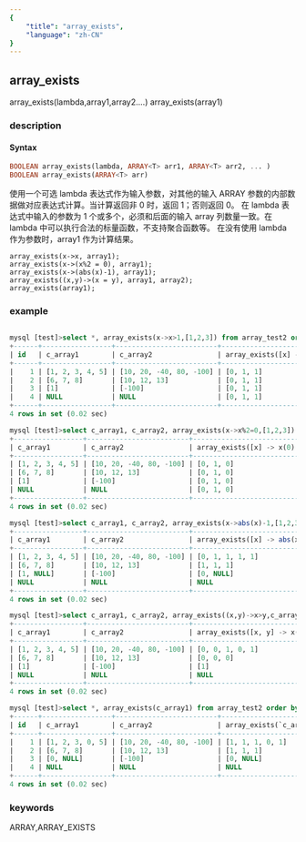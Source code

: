```yaml
---
{
    "title": "array_exists",
    "language": "zh-CN"
}
---
```


<!--
Licensed to the Apache Software Foundation (ASF) under one
or more contributor license agreements.  See the NOTICE file
distributed with this work for additional information
regarding copyright ownership.  The ASF licenses this file
to you under the Apache License, Version 2.0 (the
"License"); you may not use this file except in compliance
with the License.  You may obtain a copy of the License at

  http://www.apache.org/licenses/LICENSE-2.0

Unless required by applicable law or agreed to in writing,
software distributed under the License is distributed on an
"AS IS" BASIS, WITHOUT WARRANTIES OR CONDITIONS OF ANY
KIND, either express or implied.  See the License for the
specific language governing permissions and limitations
under the License.
-->

## array_exists

array_exists(lambda,array1,array2....)
array_exists(array1)

### description

#### Syntax
```sql
BOOLEAN array_exists(lambda, ARRAY<T> arr1, ARRAY<T> arr2, ... )
BOOLEAN array_exists(ARRAY<T> arr)
```

使用一个可选 lambda 表达式作为输入参数，对其他的输入 ARRAY 参数的内部数据做对应表达式计算。当计算返回非 0 时，返回 1；否则返回 0。
在 lambda 表达式中输入的参数为 1 个或多个，必须和后面的输入 array 列数量一致。在 lambda 中可以执行合法的标量函数，不支持聚合函数等。
在没有使用 lambda 作为参数时，array1 作为计算结果。

```
array_exists(x->x, array1);
array_exists(x->(x%2 = 0), array1);
array_exists(x->(abs(x)-1), array1);
array_exists((x,y)->(x = y), array1, array2);
array_exists(array1);
```

### example

```sql

mysql [test]>select *, array_exists(x->x>1,[1,2,3]) from array_test2 order by id;
+------+-----------------+-------------------------+-----------------------------------------------+
| id   | c_array1        | c_array2                | array_exists([x] -> x(0) > 1, ARRAY(1, 2, 3)) |
+------+-----------------+-------------------------+-----------------------------------------------+
|    1 | [1, 2, 3, 4, 5] | [10, 20, -40, 80, -100] | [0, 1, 1]                                     |
|    2 | [6, 7, 8]       | [10, 12, 13]            | [0, 1, 1]                                     |
|    3 | [1]             | [-100]                  | [0, 1, 1]                                     |
|    4 | NULL            | NULL                    | [0, 1, 1]                                     |
+------+-----------------+-------------------------+-----------------------------------------------+
4 rows in set (0.02 sec)

mysql [test]>select c_array1, c_array2, array_exists(x->x%2=0,[1,2,3]) from array_test2 order by id;
+-----------------+-------------------------+---------------------------------------------------+
| c_array1        | c_array2                | array_exists([x] -> x(0) % 2 = 0, ARRAY(1, 2, 3)) |
+-----------------+-------------------------+---------------------------------------------------+
| [1, 2, 3, 4, 5] | [10, 20, -40, 80, -100] | [0, 1, 0]                                         |
| [6, 7, 8]       | [10, 12, 13]            | [0, 1, 0]                                         |
| [1]             | [-100]                  | [0, 1, 0]                                         |
| NULL            | NULL                    | [0, 1, 0]                                         |
+-----------------+-------------------------+---------------------------------------------------+
4 rows in set (0.02 sec)

mysql [test]>select c_array1, c_array2, array_exists(x->abs(x)-1,[1,2,3]) from array_test2 order by id;
+-----------------+-------------------------+----------------------------------------------------+
| c_array1        | c_array2                | array_exists([x] -> abs(x(0)) - 1, ARRAY(1, 2, 3)) |
+-----------------+-------------------------+----------------------------------------------------+
| [1, 2, 3, 4, 5] | [10, 20, -40, 80, -100] | [0, 1, 1, 1, 1]                                    |
| [6, 7, 8]       | [10, 12, 13]            | [1, 1, 1]                                          |
| [1, NULL]       | [-100]                  | [0, NULL]                                          |
| NULL            | NULL                    | NULL                                               |
+-----------------+-------------------------+----------------------------------------------------+
4 rows in set (0.02 sec)

mysql [test]>select c_array1, c_array2, array_exists((x,y)->x>y,c_array1,c_array2) from array_test2 order by id;
+-----------------+-------------------------+-------------------------------------------------------------+
| c_array1        | c_array2                | array_exists([x, y] -> x(0) > y(1), `c_array1`, `c_array2`) |
+-----------------+-------------------------+-------------------------------------------------------------+
| [1, 2, 3, 4, 5] | [10, 20, -40, 80, -100] | [0, 0, 1, 0, 1]                                             |
| [6, 7, 8]       | [10, 12, 13]            | [0, 0, 0]                                                   |
| [1]             | [-100]                  | [1]                                                         |
| NULL            | NULL                    | NULL                                                        |
+-----------------+-------------------------+-------------------------------------------------------------+
4 rows in set (0.02 sec)

mysql [test]>select *, array_exists(c_array1) from array_test2 order by id;
+------+-----------------+-------------------------+--------------------------+
| id   | c_array1        | c_array2                | array_exists(`c_array1`) |
+------+-----------------+-------------------------+--------------------------+
|    1 | [1, 2, 3, 0, 5] | [10, 20, -40, 80, -100] | [1, 1, 1, 0, 1]          |
|    2 | [6, 7, 8]       | [10, 12, 13]            | [1, 1, 1]                |
|    3 | [0, NULL]       | [-100]                  | [0, NULL]                |
|    4 | NULL            | NULL                    | NULL                     |
+------+-----------------+-------------------------+--------------------------+
4 rows in set (0.02 sec)

```

### keywords

ARRAY,ARRAY_EXISTS
